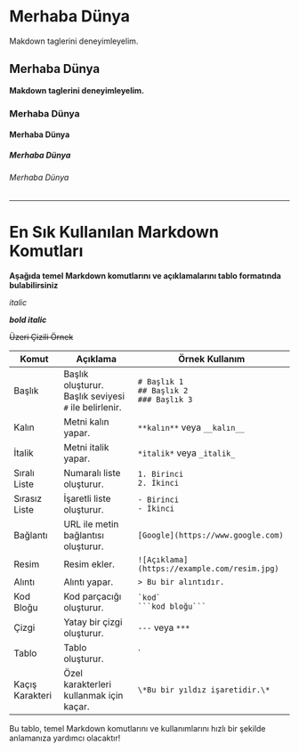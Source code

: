 # Merhaba Dünya
Makdown taglerini deneyimleyelim.
## Merhaba Dünya
**Makdown taglerini deneyimleyelim.**
### Merhaba Dünya
#### Merhaba Dünya
##### Merhaba Dünya
###### Merhaba Dünya
---
# En Sık Kullanılan Markdown Komutları

**Aşağıda temel Markdown komutlarını ve açıklamalarını tablo formatında bulabilirsiniz**

*italic*

***bold italic***

~~Üzeri Çizili Örnek~~

| Komut               | Açıklama                                                | Örnek Kullanım                                |
|---------------------|---------------------------------------------------------|-----------------------------------------------|
| Başlık              | Başlık oluşturur. Başlık seviyesi `#` ile belirlenir. | `# Başlık 1` <br> `## Başlık 2` <br> `### Başlık 3` |
| Kalın               | Metni kalın yapar.                                     | `**kalın**` veya `__kalın__`                |
| İtalik              | Metni italik yapar.                                   | `*italik*` veya `_italik_`                  |
| Sıralı Liste        | Numaralı liste oluşturur.                              | `1. Birinci` <br> `2. İkinci`                |
| Sırasız Liste       | İşaretli liste oluşturur.                              | `- Birinci` <br> `- İkinci`                  |
| Bağlantı            | URL ile metin bağlantısı oluşturur.                    | `[Google](https://www.google.com)`           |
| Resim               | Resim ekler.                                           | `![Açıklama](https://example.com/resim.jpg)`|
| Alıntı              | Alıntı yapar.                                         | `> Bu bir alıntıdır.`                        |
| Kod Bloğu           | Kod parçacığı oluşturur.                               | `` `kod` `` <br> ```` ```kod bloğu``` ```` |
| Çizgi               | Yatay bir çizgi oluşturur.                             | `---` veya `***`                             |
| Tablo               | Tablo oluşturur.                                       | `| Başlık 1 | Başlık 2 |` <br> `|----------|----------|` |
| Kaçış Karakteri     | Özel karakterleri kullanmak için kaçar.                | `\*Bu bir yıldız işaretidir.\*`              |

Bu tablo, temel Markdown komutlarını ve kullanımlarını hızlı bir şekilde anlamanıza yardımcı olacaktır!
